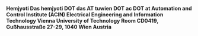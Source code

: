 **Hemjyoti Das
hemjyoti DOT das AT tuwien DOT ac DOT at 
Automation and Control Institute (ACIN)
Electrical Engineering and Information Technology
Vienna University of Technology 
Room CD0419, Gußhausstraße 27-29, 1040 Wien
Austria**

